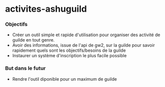 # activites-ashuguild
### Objectifs
* Créer un outil simple et rapide d'utilisation pour organiser des activité de guilde en tout genre.
* Avoir des informations, issue de l'api de gw2, sur la guilde pour savoir rapidement quels sont les objectifs/besoins de la guilde
* Instaurer un système d'inscription le plus facile possible
### But dans le futur

* Rendre l'outil diponible pour un maximum de guilde

